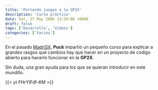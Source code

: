 ```yaml
---
title: 'Portando juegos a la GP2X'
description: 'Curso práctico'
date: Sat, 27 May 2006 13:29:06 +0000
draft: false
tags: ['Desarrollo', 'Vídeos']
categories: ['Varios']
---
```


En el pasado [MadriSX](/impresiones-madrisx-retro-2006/), **Puck** impartió un pequeño curso para explicar a grandes rasgos qué cambios hay que hacer en un proyecto de código abierto para hacerlo funcionar en la **GP2X**.

Sin duda, una gran ayuda para los que se quieran introducir en este mundillo.

{{< yt FHrYIFdf-KM >}}
